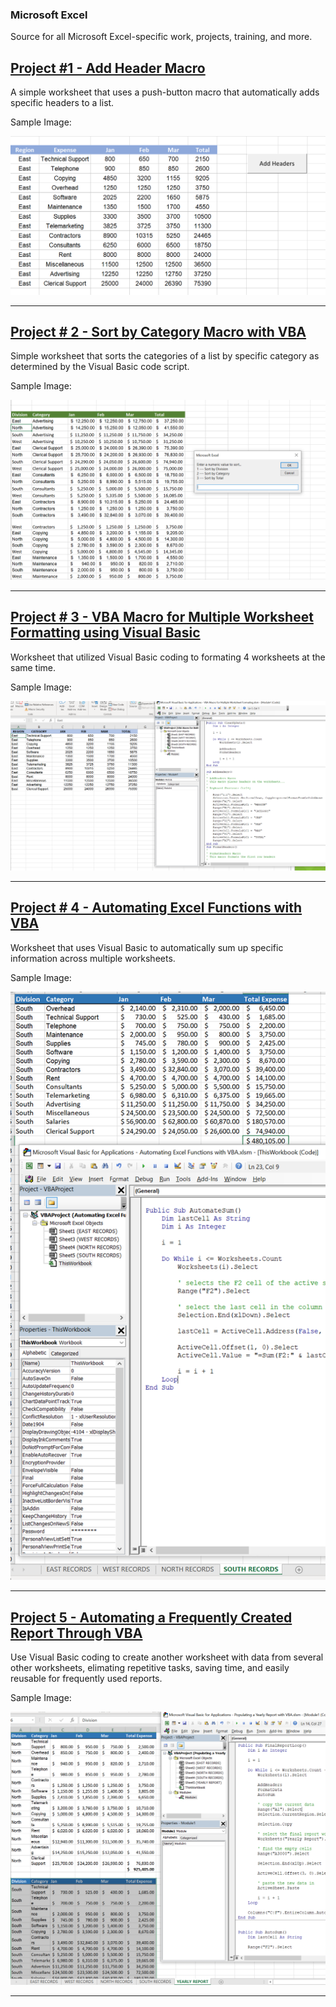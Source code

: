 ### Microsoft Excel

Source for all Microsoft Excel-specific work, projects, training, and more.

## [Project #1 - Add Header Macro](https://github.com/adam-patrick/Microsoft-Excel/blob/Training/AddHeader%20Macro.xlsm)

A simple worksheet that uses a push-button macro that automatically adds specific headers to a list.

Sample Image:

![AddHeaders Macro](https://github.com/adam-patrick/Microsoft-Excel/blob/images/push%20button%20macro.PNG "AH Macro")


***


## [Project # 2 - Sort by Category Macro with VBA](https://github.com/adam-patrick/Microsoft-Excel/blob/Training/Sort%20By%20Category%20Macro.xlsm)

Simple worksheet that sorts the categories of a list by specific category as determined by the Visual Basic code script.

Sample Image:

![Sort by Category](https://github.com/adam-patrick/Microsoft-Excel/blob/images/sory%20by%20category.PNG "Sort by Cat")


***


## [Project # 3 - VBA Macro for Multiple Worksheet Formatting using Visual Basic](https://github.com/adam-patrick/Microsoft-Excel/blob/Training/VBA%20Macro%20for%20Multiple%20Worksheet%20Formating.xlsm)

Worksheet that utilized Visual Basic coding to formating 4 worksheets at the same time.

Sample Image:

![VBA Multi](https://github.com/adam-patrick/Microsoft-Excel/blob/images/multi-worksheet%20formating.PNG "VBA Multi")


***


## [Project # 4 - Automating Excel Functions with VBA](https://github.com/adam-patrick/Microsoft-Excel/blob/Training/Automating%20Excel%20Functions%20with%20VBA.xlsm)

Worksheet that uses Visual Basic to automatically sum up specific information across multiple worksheets.

Sample Image:

![Auto Fun VBA](https://github.com/adam-patrick/Microsoft-Excel/blob/images/Automating%20Functions.PNG "Auto Fun VBA")


***


## [Project 5 - Automating a Frequently Created Report Through VBA](https://github.com/adam-patrick/Microsoft-Excel/blob/Training/Populating%20a%20Yearly%20Report%20with%20VBA.xlsm)

Use Visual Basic coding to create another worksheet with data from several other worksheets, elimating repetitive tasks, saving time, and easily reusable for frequently used reports.

Sample Image:

![Yearly Report](https://github.com/adam-patrick/Microsoft-Excel/blob/images/yearly%20report.PNG "Yearly Report")


***


